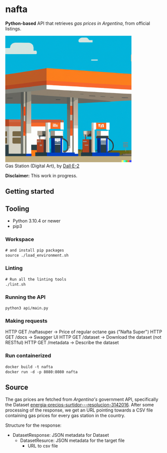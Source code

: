 # nafta

**Python-based** API that retrieves *gas prices in Argentina*, from official listings.

<p align="left">
  <img src="./media/GasStation-Dall-e-2.png" width="400" title="Gas Station, Digital Art, by Dall·E-2">
  <br/>
  <span>Gas Station (Digital Art), by </span><a href="https://openai.com/product/dall-e-2">Dall·E-2</a>
</p>

**Disclaimer:** This work in progress.

## Getting started

## Tooling

- Python 3.10.4 or newer
- pip3

### Workspace

```shell
# and install pip packages
source ./load_environment.sh
```

### Linting

```shell
# Run all the linting tools
./lint.sh
```

### Running the API

```shell
python3 api/main.py
```

### Making requests

HTTP GET /naftasuper -> Price of regular octane gas ("Nafta Super")
HTTP GET /docs -> Swagger UI
HTTP GET /dataset -> Download the dataset (not RESTful)
HTTP GET /metadata -> Describe the dataset


### Run containerized
```shell
docker build -t nafta
docker run -d -p 8080:8080 nafta
```

## Source

The gas prices are fetched from *Argentina's* government API, specifically the Dataset [energia-precios-surtidor---resolucion-3142016](https://datos.gob.ar/dataset/energia-precios-surtidor---resolucion-3142016). After some processing of the response, we get an URL pointing towards a CSV file containing gas prices for every gas station in the country.

Structure for the response:

- DatasetResponse: JSON metadata for Dataset
  - DatasetResurce: JSON metadata for the target file
    - URL to csv file
